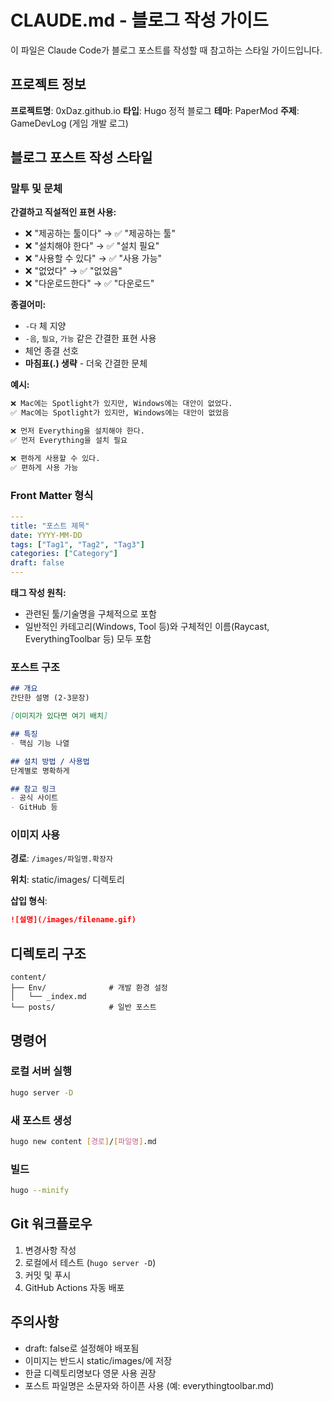 # CLAUDE.md - 블로그 작성 가이드

이 파일은 Claude Code가 블로그 포스트를 작성할 때 참고하는 스타일 가이드입니다.

## 프로젝트 정보

**프로젝트명**: 0xDaz.github.io
**타입**: Hugo 정적 블로그
**테마**: PaperMod
**주제**: GameDevLog (게임 개발 로그)

## 블로그 포스트 작성 스타일

### 말투 및 문체

**간결하고 직설적인 표현 사용:**

- ❌ "제공하는 툴이다" → ✅ "제공하는 툴"
- ❌ "설치해야 한다" → ✅ "설치 필요"
- ❌ "사용할 수 있다" → ✅ "사용 가능"
- ❌ "없었다" → ✅ "없었음"
- ❌ "다운로드한다" → ✅ "다운로드"

**종결어미:**
- `-다` 체 지양
- `-음`, `필요`, `가능` 같은 간결한 표현 사용
- 체언 종결 선호
- **마침표(.) 생략** - 더욱 간결한 문체

**예시:**
```markdown
❌ Mac에는 Spotlight가 있지만, Windows에는 대안이 없었다.
✅ Mac에는 Spotlight가 있지만, Windows에는 대안이 없었음

❌ 먼저 Everything을 설치해야 한다.
✅ 먼저 Everything을 설치 필요

❌ 편하게 사용할 수 있다.
✅ 편하게 사용 가능
```

### Front Matter 형식

```yaml
---
title: "포스트 제목"
date: YYYY-MM-DD
tags: ["Tag1", "Tag2", "Tag3"]
categories: ["Category"]
draft: false
---
```

**태그 작성 원칙:**
- 관련된 툴/기술명을 구체적으로 포함
- 일반적인 카테고리(Windows, Tool 등)와 구체적인 이름(Raycast, EverythingToolbar 등) 모두 포함

### 포스트 구조

```markdown
## 개요
간단한 설명 (2-3문장)

[이미지가 있다면 여기 배치]

## 특징
- 핵심 기능 나열

## 설치 방법 / 사용법
단계별로 명확하게

## 참고 링크
- 공식 사이트
- GitHub 등
```

### 이미지 사용

**경로**: `/images/파일명.확장자`

**위치**: static/images/ 디렉토리

**삽입 형식**:
```markdown
![설명](/images/filename.gif)
```

## 디렉토리 구조

```
content/
├── Env/              # 개발 환경 설정
│   └── _index.md
└── posts/            # 일반 포스트
```

## 명령어

### 로컬 서버 실행
```bash
hugo server -D
```

### 새 포스트 생성
```bash
hugo new content [경로]/[파일명].md
```

### 빌드
```bash
hugo --minify
```

## Git 워크플로우

1. 변경사항 작성
2. 로컬에서 테스트 (`hugo server -D`)
3. 커밋 및 푸시
4. GitHub Actions 자동 배포

## 주의사항

- draft: false로 설정해야 배포됨
- 이미지는 반드시 static/images/에 저장
- 한글 디렉토리명보다 영문 사용 권장
- 포스트 파일명은 소문자와 하이픈 사용 (예: everythingtoolbar.md)
